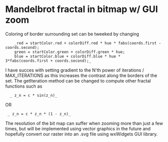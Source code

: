 # Mandelbrot fractal in bitmap w/ GUI zoom 

Coloring of border surrounding set can be tweeked by changing

        _red = startColor.red + colorDiff.red * hue * fabs(coords.first - coords.second);
        green = startColor.green + colorDiff.green * hue;
        blue = startColor.blue + colorDiff.blue * hue * 3*fabs(coords.first + coords.second);_
        
I have succes with setting gradient to the N'th power of iterations / MAX_ITERATIONS as this increases the contrast along the borders of the set. 
The getIteration method can be changed to compute other fractal functions such as 

      _ z_n = c * sin(z_n)_

OR
    
     _ z_n = c * z_n * (1 - z_n)_
     
The resolution of the bit map can suffer when zooming more than just a few times, but will be implemented using vector graphics in the future and
hopefully convert our raster into an .svg file using wxWidgets GUI library. 
        
     
